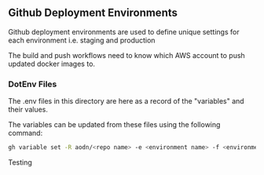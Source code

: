 ## Github Deployment Environments
Github deployment environments are used to define unique settings for each environment i.e. staging and production

The build and push workflows need to know which AWS account to push updated docker images to.

### DotEnv Files
The .env files in this directory are here as a record of the "variables" and their values.

The variables can be updated from these files using the following command:
```bash
gh variable set -R aodn/<repo name> -e <environment name> -f <environment>.env

```

Testing
